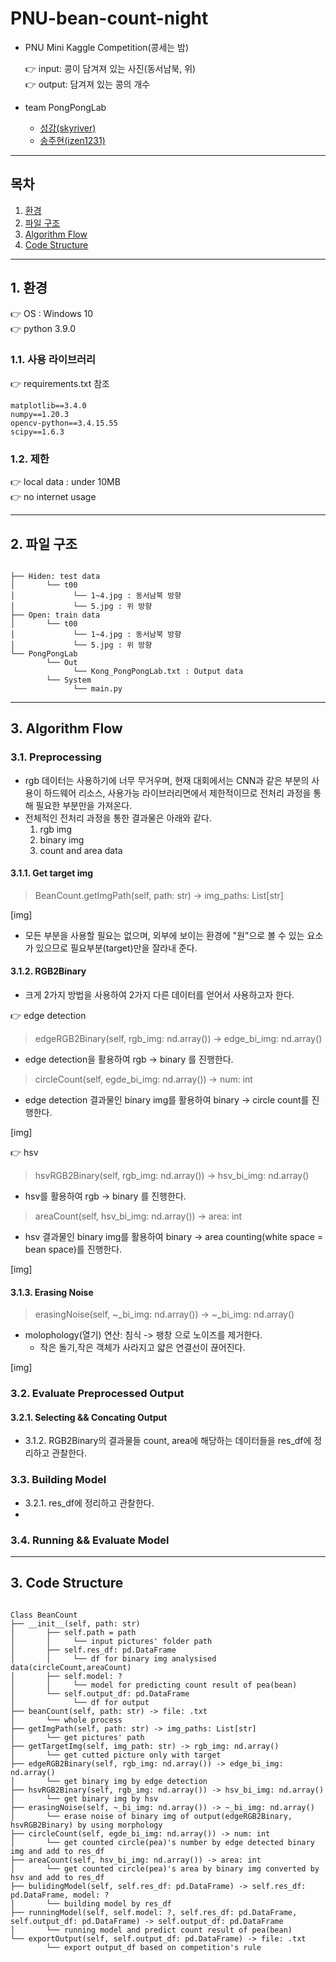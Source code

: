 # PNU-bean-count-night

- PNU Mini Kaggle Competition(콩세는 밤)

    👉 input: 콩이 담겨져 있는 사진(동서남북, 위)   
    👉 output: 담겨져 있는 콩의 개수

- team PongPongLab
    - [성강(skyriver)](https://github.com/skyriver228)
    - [송주현(izen1231)](https://github.com/izen1231)

---------
## 목차
1. [환경](#2-환경)
2. [파일 구조](#2-파일-구조)
3. [Algorithm Flow](#3-Algorithm-Flow)
4. [Code Structure](#4-Code-Structure)
-----------
## 1. 환경
👉 OS : Windows 10  
👉 python 3.9.0

### 1.1. 사용 라이브러리
👉 requirements.txt 참조  
<pre>
<code>matplotlib==3.4.0  
numpy==1.20.3  
opencv-python==3.4.15.55  
scipy==1.6.3  
</code></pre>

### 1.2. 제한
👉 local data : under 10MB  
👉 no internet usage       

----------
## 2. 파일 구조
<pre>
<code>
├── Hiden: test data          
│       └── t00   
│             └── 1~4.jpg : 동서남북 방향
│             └── 5.jpg : 위 방향
├── Open: train data          
│       └── t00   
│             └── 1~4.jpg : 동서남북 방향
│             └── 5.jpg : 위 방향
└── PongPongLab         
        └── Out  
              └── Kong_PongPongLab.txt : Output data
        └── System
              └── main.py
</code></pre>
----------
## 3. Algorithm Flow
### 3.1. Preprocessing
- rgb 데이터는 사용하기에 너무 무거우며, 현재 대회에서는 CNN과 같은 부분의 사용이 하드웨어 리소스, 사용가능 라이브러리면에서 제한적이므로 전처리 과정을 통해 필요한 부분만을 가져온다. 
- 전체적인 전처리 과정을 통한 결과물은 아래와 같다. 
    1. rgb img
    2. binary img
    3. count and area data
#### 3.1.1. Get target img
> BeanCount.getImgPath(self, path: str) -> img_paths: List[str]  

[img]
- 모든 부분을 사용할 필요는 없으며, 외부에 보이는 환경에 "원"으로 볼 수 있는 요소가 있으므로 필요부분(target)만을 잘라내 준다. 
#### 3.1.2. RGB2Binary
- 크게 2가지 방법을 사용하여 2가지 다른 데이터를 얻어서 사용하고자 한다.   

👉 edge detection
> edgeRGB2Binary(self, rgb_img: nd.array()) -> edge_bi_img: nd.array() 
- edge detection을 활용하여 rgb → binary 를 진행한다. 
> circleCount(self, egde_bi_img: nd.array()) -> num: int
- edge detection 결과물인 binary img를 활용하여 binary → circle count를 진행한다. 

[img]

👉 hsv
> hsvRGB2Binary(self, rgb_img: nd.array()) -> hsv_bi_img: nd.array() 
- hsv를 활용하여 rgb → binary 를 진행한다. 
> areaCount(self, hsv_bi_img: nd.array()) -> area: int
- hsv 결과물인 binary img를 활용하여 binary → area counting(white space = bean space)를 진행한다. 

[img]

#### 3.1.3. Erasing Noise
>erasingNoise(self, ~_bi_img: nd.array()) -> ~_bi_img: nd.array()
- molophology(열기) 연산: 침식 -> 팽창 으로 노이즈를 제거한다.
    - 작은 돌기,작은 객체가 사라지고 얇은 연결선이 끊어진다.

[img]

### 3.2. Evaluate Preprocessed Output

#### 3.2.1. Selecting && Concating Output
- 3.1.2. RGB2Binary의 결과물들 count, area에 해당하는 데이터들을 res_df에 정리하고 관찰한다. 

### 3.3. Building Model
- 3.2.1. res_df에 정리하고 관찰한다. 
- 
### 3.4. Running && Evaluate Model
----------
## 3. Code Structure
<pre>
<code>
Class BeanCount
├── __init__(self, path: str)       
│       ├── self.path = path
│       │     └── input pictures' folder path
│       ├── self.res_df: pd.DataFrame
│       │     └── df for binary img analysised data(circleCount,areaCount)
│       ├── self.model: ?
│       │     └── model for predicting count result of pea(bean)
│       └── self.output_df: pd.DataFrame
│             └── df for output
├── beanCount(self, path: str) -> file: .txt
│       └── whole process
├── getImgPath(self, path: str) -> img_paths: List[str]
│       └── get pictures' path
├── getTargetImg(self, img_path: str) -> rgb_img: nd.array()
│       └── get cutted picture only with target
├── edgeRGB2Binary(self, rgb_img: nd.array()) -> edge_bi_img: nd.array()
│       └── get binary img by edge detection 
├── hsvRGB2Binary(self, rgb_img: nd.array()) -> hsv_bi_img: nd.array()
│       └── get binary img by hsv 
├── erasingNoise(self, ~_bi_img: nd.array()) -> ~_bi_img: nd.array()
│       └── erase noise of binary img of output(edgeRGB2Binary, hsvRGB2Binary) by using morphology
├── circleCount(self, egde_bi_img: nd.array()) -> num: int
│       └── get counted circle(pea)'s number by edge detected binary img and add to res_df
├── areaCount(self, hsv_bi_img: nd.array()) -> area: int
│       └── get counted circle(pea)'s area by binary img converted by hsv and add to res_df
├── bulidingModel(self, self.res_df: pd.DataFrame) -> self.res_df: pd.DataFrame, model: ?
│       └── building model by res_df
├── runningModel(self, self.model: ?, self.res_df: pd.DataFrame, self.output_df: pd.DataFrame) -> self.output_df: pd.DataFrame
│       └── running model and predict count result of pea(bean)
└── exportOutput(self, self.output_df: pd.DataFrame) -> file: .txt
        └── export output_df based on competition's rule
</code></pre>